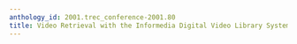 ```yaml
---
anthology_id: 2001.trec_conference-2001.80
title: Video Retrieval with the Informedia Digital Video Library System
---
```

